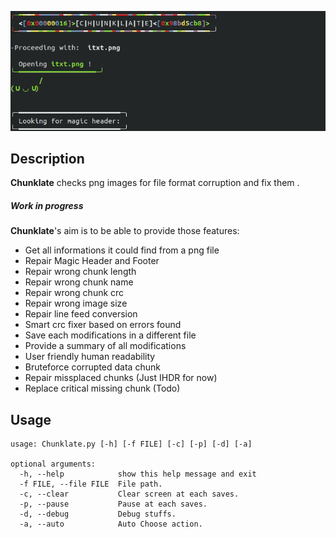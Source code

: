 ![Alt Text](https://github.com/on4r4p/Chunklate/blob/ctf/Chunklate.gif)

## Description

**Chunklate** checks png images for file format corruption and fix them .

##### Work in progress

**Chunklate**'s aim is to be able to provide those features:

- Get all informations it could find from a png file
- Repair Magic Header and Footer
- Repair wrong chunk length  
- Repair wrong chunk name
- Repair wrong chunk crc
- Repair wrong image size
- Repair line feed conversion
- Smart crc fixer based on errors found
- Save each modifications in a different file
- Provide a summary of all modifications 
- User friendly human readability
- Bruteforce corrupted data chunk
- Repair missplaced chunks (Just IHDR for now)
- Replace critical missing chunk (Todo)



## Usage

    usage: Chunklate.py [-h] [-f FILE] [-c] [-p] [-d] [-a]
    
    optional arguments:
      -h, --help            show this help message and exit
      -f FILE, --file FILE  File path.
      -c, --clear           Clear screen at each saves.
      -p, --pause           Pause at each saves.
	  -d, --debug           Debug stuffs.
	  -a, --auto            Auto Choose action.
